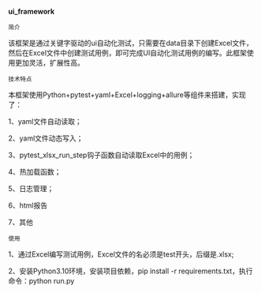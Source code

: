 **ui_framework**

`简介`

该框架是通过关键字驱动的ui自动化测试，只需要在data目录下创建Excel文件，然后在Excel文件中创建测试用例，即可完成UI自动化测试用例的编写。此框架使用更加灵活，扩展性高。

`技术特点`

本框架使用Python+pytest+yaml+Excel+logging+allure等组件来搭建，实现了：

1、yaml文件自动读取；

2、yaml文件动态写入；

3、pytest_xlsx_run_step钩子函数自动读取Excel中的用例；

4、热加载函数；

5、日志管理；

6、html报告

7、其他

`使用`

1、通过Excel编写测试用例，Excel文件的名必须是test开头，后缀是.xlsx;

2、安装Python3.10环境，安装项目依赖，pip install -r requirements.txt，执行命令：python run.py